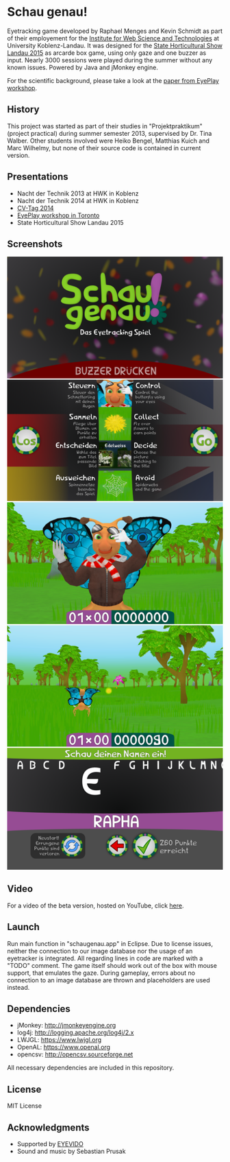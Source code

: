 # Schau genau!
Eyetracking game developed by Raphael Menges and Kevin Schmidt as part of their employement for the  [Institute for Web Science and Technologies](http://west.uni-koblenz.de/) at University Koblenz-Landau. It was designed for the [State Horticultural Show Landau 2015](http://lgs-landau.de/) as arcarde box game, using only gaze and one buzzer as input. Nearly 3000 sessions were played during the summer without any known issues. Powered by Java and jMonkey engine.

For the scientific background, please take a look at the [paper from EyePlay workshop](/media/schaefer_etal_schaugenau.pdf).

## History
This project was started as part of their studies in "Projektpraktikum" (project practical) during summer semester 2013, supervised by Dr. Tina Walber. Other students involved were Heiko Bengel, Matthias Kuich and Marc Wilhelmy, but none of their source code is contained in current version.

## Presentations
* Nacht der Technik 2013 at HWK in Koblenz
* Nacht der Technik 2014 at HWK in Koblenz
* [CV-Tag 2014](http://userpages.uni-koblenz.de/~cvtag/web/demos/demos-2014/)
* [EyePlay workshop in Toronto](http://www.eyeplayworkshop.org/)
* State Horticultural Show Landau 2015

## Screenshots
![Screenshot-A](/media/Screenshot-A.png "Idle screen")
![Screenshot-B](/media/Screenshot-B.png "Tutorial")
![Screenshot-C](/media/Screenshot-C.png "Beginning of game")
![Screenshot-D](/media/Screenshot-D.png "Game")
![Screenshot-E](/media/Screenshot-E.png "Name input")

## Video
For a video of the beta version, hosted on YouTube, click [here](https://youtu.be/eEWfZ5EqSLE).

## Launch
Run main function in "schaugenau.app" in Eclipse. Due to license issues, neither the connection to our image database nor the usage of an eyetracker is integrated. All regarding lines in code are marked with a "TODO" comment. The game itself should work out of the box with mouse support, that emulates the gaze. During gameplay, errors about no connection to an image database are thrown and placeholders are used instead.

## Dependencies
* jMonkey: http://jmonkeyengine.org
* log4j: http://logging.apache.org/log4j/2.x
* LWJGL: https://www.lwjgl.org
* OpenAL: https://www.openal.org
* opencsv: http://opencsv.sourceforge.net

All necessary dependencies are included in this repository.

## License
MIT License

## Acknowledgments
* Supported by [EYEVIDO](http://eyevido.de/)
* Sound and music by Sebastian Prusak
